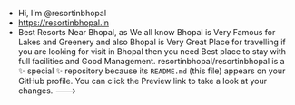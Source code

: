 - Hi, I’m @resortinbhopal
- https://resortinbhopal.in
- Best Resorts Near Bhopal, as We all know Bhopal is Very Famous for Lakes and Greenery and also Bhopal is Very Great Place for travelling if you are looking for visit in Bhopal then you need Best place to stay with full facilities and Good Management.
resortinbhopal/resortinbhopal is a ✨ special ✨ repository because its `README.md` (this file) appears on your GitHub profile.
You can click the Preview link to take a look at your changes.
--->
